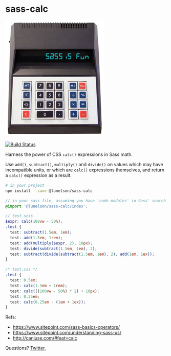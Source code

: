 # sass-calc

!['sass calc'](sass-calc.png)

[![Build Status](https://travis-ci.org/lunelson/sass-calc.svg?branch=master)](https://travis-ci.org/lunelson/sass-calc)

Harness the power of CSS `calc()` expressions in Sass math.

Use `add()`, `subtract()`, `multiply()` and `divide()` on values which may have incompatible units, or which are `calc()` expressions themselves, and return a `calc()` expression as a result.

```sh
# in your project
npm install --save @lunelson/sass-calc
```
```scss
// in your sass file, assuming you have 'node_modules' in Sass' search path
@import '@lunelson/sass-calc/index';
```
```scss
// test.scss
$expr: calc(100vw - 50%);
.test {
  test: subtract(1.5em, 1em);
  test: add(1.5em, 1rem);
  test: add(multiply($expr, 2), 10px);
  test: divide(subtract(1.5em, 1em), 2);
  test: subtract(divide(subtract(1.5em, 1em), 2), add(1em, 1ex));
}
```
```css
/* test.css */
.test {
  test: 0.5em;
  test: calc(1.5em + 1rem);
  test: calc(((100vw - 50%) * 2) + 10px);
  test: 0.25em;
  test: calc(0.25em - (1em + 1ex));
}
```

Refs:

- https://www.sitepoint.com/sass-basics-operators/
- https://www.sitepoint.com/understanding-sass-us/
- http://caniuse.com/#feat=calc

Questions? [Twitter.](https://twitter.com/lunelson)
